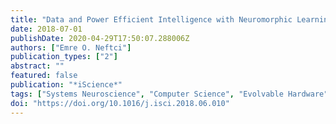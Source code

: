 ```yaml
---
title: "Data and Power Efficient Intelligence with Neuromorphic Learning Machines"
date: 2018-07-01
publishDate: 2020-04-29T17:50:07.288006Z
authors: ["Emre O. Neftci"]
publication_types: ["2"]
abstract: ""
featured: false
publication: "*iScience*"
tags: ["Systems Neuroscience", "Computer Science", "Evolvable Hardware"]
doi: "https://doi.org/10.1016/j.isci.2018.06.010"
---
```


